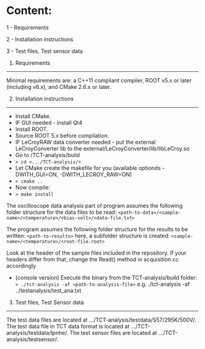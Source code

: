 Content:
=======

1 - Requirements

2 - Installation instructions

3 - Test files, Test sensor data



1. Requirements
---------------

Minimal requirements are: a C++11 compliant compiler, ROOT v5.x or later (including v6.x), and CMake 2.6.x or later.


2. Installation instructions
----------------------------

  * Install CMake.
  * IF GUI needed - install Qt4
  * Install ROOT. 
  * Source ROOT 5.x before compilation. 
  * IF LeCroyRAW data converter needed - put the external LeCroyConverter lib to the external/LeCroyConverter/lib/libLeCroy.so
  * Go to /TCT-analysis/build
  * `> cd <.../TCT-analysis/>`
  * Let CMake create the makefile for you (available optionds -DWITH_GUI=ON, -DWITH_LECROY_RAW=ON)
  * `> cmake ..`
  * Now compile:
  * `> make install`

The oscilloscope data analysis part of program assumes the following folder structure for the data files to be read:
`<path-to-data>/<sample-name>/<temperature>/<bias-volt>/<data-file.txt>`


The program assumes the following folder structure for the results to be written:
`<path-to-results>`
here, a subfolder structure is created: `<sample-name>/<temperature>/<root-file.root>`

Look at the header of the sample files included in the repository.
If your headers differ from that, change the Read() method in acquisition.cc accordingly

  * (console version) Execute the binary from the TCT-analysis/build folder: `> ./tct-analysis -af <path-to-analysis-file>`
e.g.
 ./tct-analysis -af ../testanalysis/test_ana.txt




3. Test files, Test Sensor data
-------------------------------

The test data files are located at .../TCT-analysis/testdata/S57/295K/500V/.
The test data file in TCT data format is located at .../TCT-analysis/testdata/lpnhe/.
The test sensor files are located at .../TCT-analysis/testsensor/.

